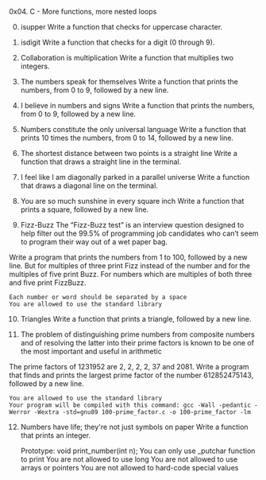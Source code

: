 0x04. C - More functions, more nested loops

0. isupper
Write a function that checks for uppercase character.


1. isdigit
Write a function that checks for a digit (0 through 9).


2. Collaboration is multiplication
Write a function that multiplies two integers.


3. The numbers speak for themselves
Write a function that prints the numbers, from 0 to 9, followed by a new line.


4. I believe in numbers and signs
Write a function that prints the numbers, from 0 to 9, followed by a new line.


5. Numbers constitute the only universal language
Write a function that prints 10 times the numbers, from 0 to 14, followed by a new line.


6. The shortest distance between two points is a straight line
Write a function that draws a straight line in the terminal.


7. I feel like I am diagonally parked in a parallel universe
Write a function that draws a diagonal line on the terminal.


8. You are so much sunshine in every square inch
Write a function that prints a square, followed by a new line.


9. Fizz-Buzz
The “Fizz-Buzz test” is an interview question designed to help filter out the 99.5% of programming job candidates who can’t seem to program their way out of a wet paper bag.

Write a program that prints the numbers from 1 to 100, followed by a new line. But for multiples of three print Fizz instead of the number and for the multiples of five print Buzz. For numbers which are multiples of both three and five print FizzBuzz.

    Each number or word should be separated by a space
    You are allowed to use the standard library


10. Triangles
Write a function that prints a triangle, followed by a new line.


11. The problem of distinguishing prime numbers from composite numbers and of resolving the latter into their prime factors is known to be one of the most important and useful in arithmetic

The prime factors of 1231952 are 2, 2, 2, 2, 37 and 2081.
Write a program that finds and prints the largest prime factor of the number 612852475143, followed by a new line.

    You are allowed to use the standard library
    Your program will be compiled with this command: gcc -Wall -pedantic -Werror -Wextra -std=gnu89 100-prime_factor.c -o 100-prime_factor -lm


12. Numbers have life; they're not just symbols on paper
Write a function that prints an integer.

    Prototype: void print_number(int n);
    You can only use _putchar function to print
    You are not allowed to use long
    You are not allowed to use arrays or pointers
    You are not allowed to hard-code special values


